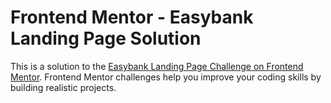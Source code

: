 # Frontend Mentor - Easybank Landing Page Solution

This is a solution to the [Easybank Landing Page Challenge on Frontend Mentor](https://www.frontendmentor.io/challenges/easybank-landing-page-WaUhkoDN). Frontend Mentor challenges help you improve your coding skills by building realistic projects.

